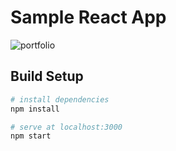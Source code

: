 # Sample React App


![portfolio](https://user-images.githubusercontent.com/48258348/59296342-faaced80-8c9a-11e9-8125-a46dce7f063d.PNG)

## Build Setup

``` bash
# install dependencies
npm install

# serve at localhost:3000
npm start
